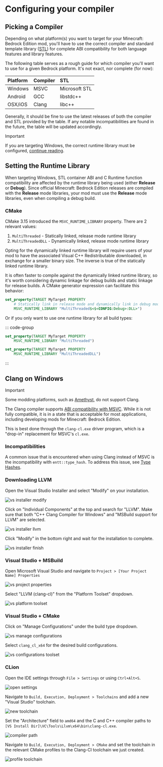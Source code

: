 # Configuring your compiler

## Picking a Compiler

Depending on what platform(s) you want to target for your Minecraft: Bedrock Edition mod, you'll have to use the correct
compiler and standard template library ([STL](https://en.wikipedia.org/wiki/Standard_Template_Library)) for complete ABI
compatibility for both language features and library features.

The following table serves as a rough guide for which compiler you'll want to use for a given Bedrock platform. It's not
exact, nor complete (for now):

| Platform | Compiler | STL           |
|:---------|:---------|:--------------|
| Windows  | MSVC     | Microsoft STL |
| Android  | GCC      | libstdc++     |
| OSX/iOS  | Clang    | libc++        |

Generally, it should be fine to use the latest releases of both the compiler and STL provided by the table. If any
notable incompatibilities are found in the future, the table will be updated accordingly.

> [!IMPORTANT]
> If you are targeting Windows, the correct runtime library must be configured,
> [continue reading](/beginners-guide/configuring-your-compiler.html#setting-the-runtime-library).

## Setting the Runtime Library

When targeting Windows, STL container ABI and C Runtime function compatibility are affected by the runtime library
being used (either **Release** or **Debug**). Since official Minecraft: Bedrock Edition releases are compiled with the
**Release** mode libraries, your mod must use the **Release** mode libraries, even when compiling a debug build.

### CMake

CMake 3.15 introduced the `MSVC_RUNTIME_LIBRARY` property. There are 2 relevant values:

1. `MultiThreaded` - Statically linked, release mode runtime library
2. `MultiThreadedDLL` - Dynamically linked, release mode runtime library

Opting for the dynamically linked runtime library will require users of your mod to have the associated Visual C++
Redistributable downloaded, in exchange for a smaller binary size. The inverse is true of the statically linked runtime
library.

It is often faster to compile against the dynamically linked runtime library, so it's worth considering dynamic linkage
for debug builds and static linkage for release builds. A CMake generator expression can facilitate this behavior:

```CMake
set_property(TARGET MyTarget PROPERTY
    # Statically link in release mode and dynamically link in debug mode
    MSVC_RUNTIME_LIBRARY "MultiThreaded$<$<CONFIG:Debug>:DLL>")
```

Or if you only want to use one runtime library for all build types:

::: code-group

```CMake [Static]
set_property(TARGET MyTarget PROPERTY
    MSVC_RUNTIME_LIBRARY "MultiThreaded")
```

```CMake [Dynamic]
set_property(TARGET MyTarget PROPERTY
    MSVC_RUNTIME_LIBRARY "MultiThreadedDLL")
```

:::

## Clang on Windows

> [!IMPORTANT]
> Some modding platforms, such as [Amethyst](https://github.com/FrederoxDev/Amethyst), do not support Clang.

The Clang compiler supports [ABI compatibility with MSVC](https://clang.llvm.org/docs/MSVCCompatibility.html). While it
is not fully compatible, it is in a state that is acceptable for most applications, including developing mods for
Minecraft: Bedrock Edition.

This is best done through the `clang-cl.exe` driver program, which is a "drop-in" replacement for MSVC's `cl.exe`.

### Incompatibilities

A common issue that is encountered when using Clang instead of MSVC is the incompatibility with `entt::type_hash`.
To address this issue, see [Type Hashes](/advanced-topics/entt.html#type-hashes).

### Downloading LLVM

Open the Visual Studio Installer and select "Modify" on your installation.

![vs installer modify](/beginners-guide/configuring-your-compiler/vs-installer-modify.png)

Click on "Individual Components" at the top and search for "LLVM". Make sure that both "C++ Clang Compiler for Windows"
and "MSBuild support for LLVM" are selected.

![vs installer llvm](/beginners-guide/configuring-your-compiler/vs-installer-llvm.png)

Click "Modify" in the bottom right and wait for the installation to complete.

![vs installer finish](/beginners-guide/configuring-your-compiler/vs-installer-finish.png)

### Visual Studio + MSBuild

Open Microsoft Visual Studio and navigate to `Project > [Your Project Name] Properties`

![vs project properties](/beginners-guide/configuring-your-compiler/vs-project-properties.png)

Select "LLVM (clang-cl)" from the "Platform Toolset" dropdown.

![vs platform toolset](/beginners-guide/configuring-your-compiler/vs-properties-toolset.png)

### Visual Studio + CMake

Click on "Manage Configurations" under the build type dropdown.

![vs manage configurations](/beginners-guide/configuring-your-compiler/vs-manage-configurations.png)

Select `clang_cl_x64` for the desired build configurations.

![vs configurations toolset](/beginners-guide/configuring-your-compiler/vs-configurations-toolset.png)

### CLion

Open the IDE settings through `File > Settings` or using `Ctrl+Alt+S`.

![open settings](/beginners-guide/configuring-your-compiler/clion-open-settings.png)

Navigate to `Build, Execution, Deployment > Toolchains` and add a new "Visual Studio" toolchain.

![new toolchain](/beginners-guide/configuring-your-compiler/clion-new-toolchain.png)

Set the "Architecture" field to `amd64` and the C and C++ compiler paths to
<br>`[VS Install Dir]\VC\Tools\Llvm\x64\bin\clang-cl.exe`.

![compiler path](/beginners-guide/configuring-your-compiler/clion-compiler-path.png)

Navigate to `Build, Execution, Deployment > CMake` and set the toolchain in the relevant CMake profiles to the
Clang-Cl toolchain we just created.

![profile toolchain](/beginners-guide/configuring-your-compiler/clion-profile-toolchain.png)
